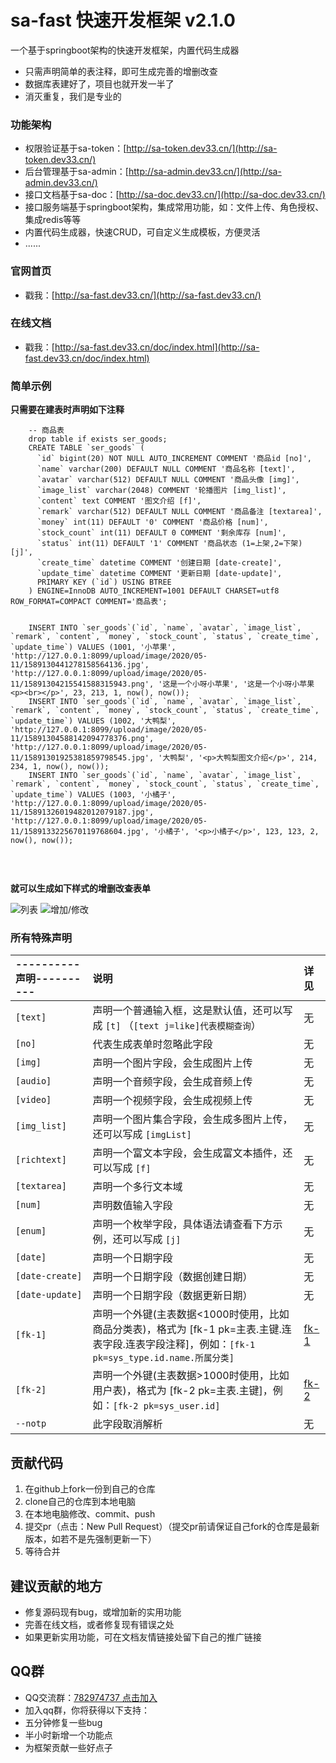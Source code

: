 # sa-fast 快速开发框架 v2.1.0 

一个基于springboot架构的快速开发框架，内置代码生成器
- 只需声明简单的表注释，即可生成完善的增删改查
- 数据库表建好了，项目也就开发一半了 
- 消灭重复，我们是专业的

### 功能架构 
- 权限验证基于sa-token：[http://sa-token.dev33.cn/](http://sa-token.dev33.cn/)
- 后台管理基于sa-admin：[http://sa-admin.dev33.cn/](http://sa-admin.dev33.cn/)
- 接口文档基于sa-doc：[http://sa-doc.dev33.cn/](http://sa-doc.dev33.cn/)
- 接口服务端基于springboot架构，集成常用功能，如：文件上传、角色授权、集成redis等等 
- 内置代码生成器，快速CRUD，可自定义生成模板，方便灵活 
- ...... 


### 官网首页
- 戳我：[http://sa-fast.dev33.cn/](http://sa-fast.dev33.cn/)


### 在线文档
- 戳我：[http://sa-fast.dev33.cn/doc/index.html](http://sa-fast.dev33.cn/doc/index.html)


### 简单示例

**只需要在建表时声明如下注释**

```
	-- 商品表 
	drop table if exists ser_goods;
	CREATE TABLE `ser_goods` (
	  `id` bigint(20) NOT NULL AUTO_INCREMENT COMMENT '商品id [no]', 
	  `name` varchar(200) DEFAULT NULL COMMENT '商品名称 [text]', 
	  `avatar` varchar(512) DEFAULT NULL COMMENT '商品头像 [img]', 
	  `image_list` varchar(2048) COMMENT '轮播图片 [img_list]', 
	  `content` text COMMENT '图文介绍 [f]', 
	  `remark` varchar(512) DEFAULT NULL COMMENT '商品备注 [textarea]',
	  `money` int(11) DEFAULT '0' COMMENT '商品价格 [num]', 
	  `stock_count` int(11) DEFAULT 0 COMMENT '剩余库存 [num]',
	  `status` int(11) DEFAULT '1' COMMENT '商品状态 (1=上架,2=下架) [j]',
	  `create_time` datetime COMMENT '创建日期 [date-create]',
	  `update_time` datetime COMMENT '更新日期 [date-update]',
	  PRIMARY KEY (`id`) USING BTREE
	) ENGINE=InnoDB AUTO_INCREMENT=1001 DEFAULT CHARSET=utf8 ROW_FORMAT=COMPACT COMMENT='商品表';
	
	
	INSERT INTO `ser_goods`(`id`, `name`, `avatar`, `image_list`, `remark`, `content`, `money`, `stock_count`, `status`, `create_time`, `update_time`) VALUES (1001, '小苹果', 'http://127.0.0.1:8099/upload/image/2020/05-11/1589130441278158564136.jpg', 'http://127.0.0.1:8099/upload/image/2020/05-11/15891304215541588315943.png', '这是一个小呀小苹果', '这是一个小呀小苹果<p><br></p>', 23, 213, 1, now(), now());
	INSERT INTO `ser_goods`(`id`, `name`, `avatar`, `image_list`, `remark`, `content`, `money`, `stock_count`, `status`, `create_time`, `update_time`) VALUES (1002, '大鸭梨', 'http://127.0.0.1:8099/upload/image/2020/05-11/15891304588142094778376.png', 'http://127.0.0.1:8099/upload/image/2020/05-11/15891301925381859798545.jpg', '大鸭梨', '<p>大鸭梨图文介绍</p>', 214, 234, 1, now(), now());
	INSERT INTO `ser_goods`(`id`, `name`, `avatar`, `image_list`, `remark`, `content`, `money`, `stock_count`, `status`, `create_time`, `update_time`) VALUES (1003, '小橘子', 'http://127.0.0.1:8099/upload/image/2020/05-11/15891326019482012079187.jpg', 'http://127.0.0.1:8099/upload/image/2020/05-11/1589133225670119768604.jpg', '小橘子', '<p>小橘子</p>', 123, 123, 2, now(), now());
	
```

<br>

**就可以生成如下样式的增删改查表单**

![列表](https://color-test.oss-cn-qingdao.aliyuncs.com/sa-fast/g-list.png)
![增加/修改](https://color-test.oss-cn-qingdao.aliyuncs.com/sa-fast/g-update.png)



### 所有特殊声明 

| ----------声明---------- | 说明															| 详见		|
| :--------			| :--------														| :--------	|
| `[text]`			| 声明一个普通输入框，这是默认值，还可以写成 `[t]`	（`[text j=like]代表模糊查询`）			| 无		|
| `[no]`			| 代表生成表单时忽略此字段										| 无		|
| `[img]`			| 声明一个图片字段，会生成图片上传								| 无		|
| `[audio]`			| 声明一个音频字段，会生成音频上传								| 无		|
| `[video]`			| 声明一个视频字段，会生成视频上传								| 无		|
| `[img_list]`		| 声明一个图片集合字段，会生成多图片上传，还可以写成 `[imgList]`	| 无		|
| `[richtext]`		| 声明一个富文本字段，会生成富文本插件，还可以写成 `[f]`			| 无		|
| `[textarea]`		| 声明一个多行文本域											| 无		|
| `[num]`			| 声明数值输入字段												| 无		|
| `[enum]`			| 声明一个枚举字段，具体语法请查看下方示例，还可以写成 `[j]`		| 无		|
| `[date]`			| 声明一个日期字段												| 无		|
| `[date-create]`	| 声明一个日期字段（数据创建日期）								| 无		|
| `[date-update]`	| 声明一个日期字段（数据更新日期）								| 无		|
| `[fk-1]` 			| 声明一个外键(主表数据<1000时使用，比如商品分类表)，格式为 [fk-1 pk=主表.主键.连表字段.连表字段注释]，例如：`[fk-1 pk=sys_type.id.name.所属分类]` | [fk-1](#-fk-1-简单外键) |
| `[fk-2]` 			| 声明一个外键(主表数据>1000时使用，比如用户表)，格式为 [fk-2 pk=主表.主键]，例如：`[fk-2 pk=sys_user.id]` | [fk-2](#-fk-2-复杂外键) |
| `--notp`			| 此字段取消解析								| 无		|





## 贡献代码
1. 在github上fork一份到自己的仓库
2. clone自己的仓库到本地电脑
3. 在本地电脑修改、commit、push
4. 提交pr（点击：New Pull Request）（提交pr前请保证自己fork的仓库是最新版本，如若不是先强制更新一下）
5. 等待合并


## 建议贡献的地方
- 修复源码现有bug，或增加新的实用功能
- 完善在线文档，或者修复现有错误之处
- 如果更新实用功能，可在文档友情链接处留下自己的推广链接


## QQ群 
- QQ交流群：[782974737 点击加入](https://jq.qq.com/?_wv=1027&k=5DHN5Ib)
- 加入qq群，你将获得以下支持：
- 五分钟修复一些bug
- 半小时新增一个功能点 
- 为框架贡献一些好点子 



